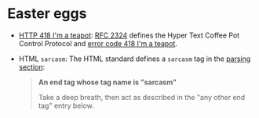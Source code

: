 # Easter eggs

- [HTTP 418 I'm a teapot](https://en.wikipedia.org/wiki/Hyper_Text_Coffee_Pot_Control_Protocol):
  [RFC 2324](https://www.rfc-editor.org/rfc/rfc2324) defines the Hyper Text
  Coffee Pot Control Protocol and [error code 418 I'm a teapot](https://www.rfc-editor.org/rfc/rfc2324#section-2.3.2).

- HTML `sarcasm`: The HTML standard defines a `sarcasm` tag in the
  [parsing section](https://html.spec.whatwg.org/multipage/parsing.html#parsing-main-inbody):

  > **An end tag whose tag name is "sarcasm"**
  >
  > Take a deep breath, then act as described in the "any other end tag" entry below.
